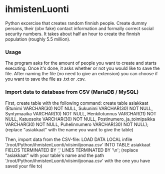 # ihmistenLuonti
Python excercise that creates random finnish people. Create dummy persons, their (obv fake) contact information and formally correct social security numbers. It takes about half an hour to create the finnish population (roughly 5.5 million).


### Usage
The program asks for the amount of people you want to create and starts executing. Once it's done, it asks whether or not you would like to save the file. After naming the file (no need to give an extension) you can choose if you want to save the file as .txt or .csv.

### Import data to database from CSV (MariaDB / MySQL)

First, create table with the following command: 
create table asiakkaat (Etunimi VARCHAR(30) NOT NULL, Sukunimi VARCHAR(30) NOT NULL, Syntymaaika VARCHAR(10) NOT NULL, Henkilotunnus VARCHAR(11) NOT NULL, Katuosoite VARCHAR(30) NOT NULL, Postinumero_ja_toimipaikka VARCHAR(30) NOT NULL, Puhelinnumero VARCHAR(30) NOT NULL);
(replace "asiakkaat" with the name you want to give the table)

Then, import data from the CSV-file:
LOAD DATA LOCAL infile '/root/Python/ihmistenLuonti/viisimiljoonaa.csv' INTO TABLE asiakkaat FIELDS TERMINATED BY ',' LINES TERMINATED BY '\n';
(replace "asiakkaat" with your table's name and the path '/root/Python/ihmistenLuonti/viisimiljoonaa.csv' with the one you have saved your file to)

